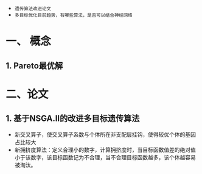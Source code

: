 * `遗传算法改进论文`
* `多目标优化目前趋势，有哪些算法，是否可以结合神经网络`
# 一、 概念
## 1. Pareto最优解

# 二、论文
## 1. 基于NSGA.II的改进多目标遗传算法
* 新交叉算子，使交叉算子系数与个体所在非支配层挂钩，使得较优个体的基因占比较大
* 新拥挤度算法：定义合理小的数字，计算拥挤度时，当目标函数值差的绝对值小于该数字，该目标函数记为不合理，当不合理目标函数越多，该个体越容易被淘汰。
